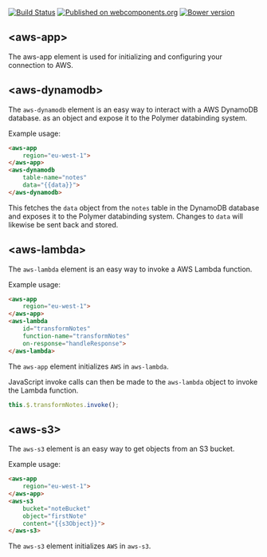 [![Build Status](https://travis-ci.org/gjdenhertog/polymeraws.svg?branch=master)](https://travis-ci.org/gjdenhertog/polymeraws)
[![Published on webcomponents.org](https://img.shields.io/badge/webcomponents.org-published-blue.svg)](https://beta.webcomponents.org/element/gjdenhertog/polymeraws)
[![Bower version](https://badge.fury.io/bo/polymeraws.svg)](https://badge.fury.io/bo/polymeraws)


## \<aws-app\>

The aws-app element is used for initializing and configuring your
connection to AWS.


## \<aws-dynamodb\>

The `aws-dynamodb` element is an easy way to interact with a AWS DynamoDB
database. as an object and expose it to the Polymer databinding system.

Example usage:

```html
<aws-app
    region="eu-west-1">
</aws-app>
<aws-dynamodb
    table-name="notes"
    data="{{data}}">
</aws-dynamodb>
```

This fetches the `data` object from the `notes` table in the DynamoDB
database and exposes it to the Polymer databinding system. Changes to
`data` will likewise be sent back and stored.


## \<aws-lambda\>

The `aws-lambda` element is an easy way to invoke a AWS Lambda function.

Example usage:

```html
<aws-app
    region="eu-west-1">
</aws-app>
<aws-lambda
    id="transformNotes"
    function-name="transformNotes"
    on-response="handleResponse">
</aws-lambda>
```

The `aws-app` element initializes `AWS` in `aws-lambda`.

JavaScript invoke calls can then be made to the `aws-lambda` object to invoke
the Lambda function.

```javascript
this.$.transformNotes.invoke();
```

## \<aws-s3\>

The `aws-s3` element is an easy way to get objects from an S3 bucket.

Example usage:

```html
<aws-app
    region="eu-west-1">
</aws-app>
<aws-s3
    bucket="noteBucket"
    object="firstNote"
    content="{{s3Object}}">
</aws-s3>
```

The `aws-s3` element initializes `AWS` in `aws-s3`.
